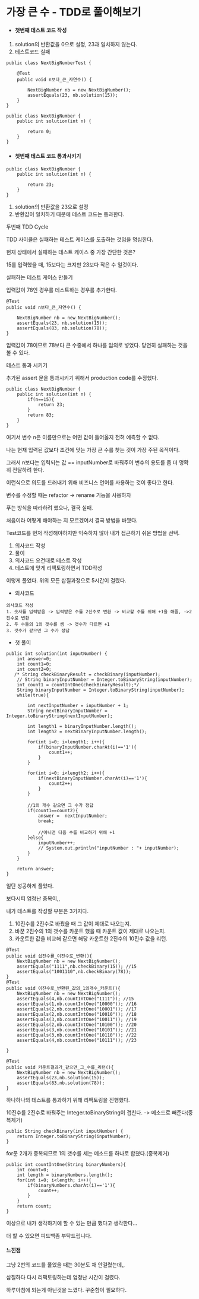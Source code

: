 # 가장 큰 수 - TDD로 풀이해보기

- #### 첫번째 테스트 코드 작성

1. solution의 반환값을 0으로 설정, 23과 일치하지 않는다.
2. 테스트코드 실패

```
public class NextBigNumberTest {

    @Test
    public void n보다_큰_자연수() {

        NextBigNumber nb = new NextBigNumber();
        assertEquals(23, nb.solution(15));
    }
}
```

```
public class NextBigNumber {
    public int solution(int n) {

        return 0;
    }
}
```



- #### 첫번째 테스트 코드 통과시키기

```
public class NextBigNumber {
    public int solution(int n) {

        return 23;
    }
}
```

1. solution의 반환값을 23으로 설정
2. 반환값이 일치하기 때문에 테스트 코드는 통과한다.



두번째 TDD Cycle

TDD 사이클은 실패하는 테스트 케이스를 도출하는 것임을 명심한다.

현재 상태에서 실패하는 테스트 케이스 중 가장 간단한 것은?

15를 입력했을 때, 15보다는 크지만 23보다 작은 수 일것이다.



실패하는 테스트 케이스 만들기

입력값이 78인 경우를 테스트하는 경우를 추가한다.



```
@Test
public void n보다_큰_자연수() {

    NextBigNumber nb = new NextBigNumber();
    assertEquals(23, nb.solution(15));
    assertEquals(83, nb.solution(78));
}
```

입력값이 78이므로 78보다 큰 수중에서 하나를 임의로 넣었다. 당연히 실패하는 것을 볼 수 있다.



테스트 통과 시키기

추가된 assert 문을 통과시키기 위해서 production code를 수정했다.

```
public class NextBigNumber {
    public int solution(int n) {
        if(n==15){
            return 23;
        }
        return 83;
    }
}
```



여기서 변수 n은 이름만으로는 어떤 값이 들어올지 전혀 예측할 수 없다.

나는 현재 입력된 값보다 조건에 맞는 가장 큰 수를 찾는 것이 가장 주된 목적이다.

그래서 n보다는 입력되는 값 == inputNumber로 바꿔주어 변수의 용도를 좀 더 명확히 전달하려 한다.

이런식으로 의도를 드러내기 위해 비즈니스 언어를 사용하는 것이 좋다고 한다.

변수를 수정할 때는 refactor -> rename 기능을 사용하자



푸는 방식을 따라하려 했으나, 결국 실패.



처음이라 어떻게 해야하는 지 모르겠어서 결국 방법을 바꿨다.



Test코드를 먼저 작성해야하지만 익숙하지 않아 내가 접근하기 쉬운 방법을 선택.

1. 의사코드 작성
2. 풀이
3. 의사코드 요건대로 테스트 작성
4. 테스트에 맞게 리팩토링하면서 TDD작성

이렇게 풀었다. 위의 모든 삽질과정으로 5시간이 걸렸다.



- 의사코드

```
의사코드 작성
1. 숫자를 입력받음 -> 입력받은 수를 2진수로 변환 -> 비교할 수를 위해 +1을 해줌, ->2진수로 변환
2. 두 수들의 1의 갯수를 셈 -> 갯수가 다르면 +1
3. 갯수가 같으면 그 수가 정답
```

- 첫 풀이

```
public int solution(int inputNumber) {
    int answer=0;
    int count1=0;
    int count2=0;
   /* String checkBinaryResult = checkBinary(inputNumber);
    // String binaryInputNumber = Integer.toBinaryString(inputNumber);
    int count1 = countIntOne(checkBinaryResult);*/
    String binaryInputNumber = Integer.toBinaryString(inputNumber);
    while(true){

        int nextInputNumber = inputNumber + 1;
        String nextBinaryInputNumber = Integer.toBinaryString(nextInputNumber);
       
        int length1 = binaryInputNumber.length();
        int length2 = nextBinaryInputNumber.length();
        
        for(int i=0; i<length1; i++){
            if(binaryInputNumber.charAt(i)=='1'){
                count1++;
            }
        }

        for(int i=0; i<length2; i++){
            if(nextBinaryInputNumber.charAt(i)=='1'){
                count2++;
            }
        }
      
        //1의 개수 같으면 그 수가 정답
        if(count1==count2){
            answer =  nextInputNumber;
            break;

            //아니면 다음 수를 비교하기 위해 +1
        }else{
            inputNumber++;
            // System.out.println("inputNumber : "+ inputNumber);
        }
    }

    return answer;
}
```

일단 성공하게 풀었다.

보다시피 엄청난 중복이,,



내가 테스트를 작성할 부분은 3가지다.

1. 10진수를 2진수로 바꿨을 때 그 값이 제대로 나오는지.
2. 바꾼 2진수의 1의 갯수를 카운트 했을 때 카운트 값이 제대로 나오는지.
3. 카운트한 값을 비교해 같으면 해당 카운트한 2진수의 10진수 값을 리턴.

```
@Test
public void 십진수를_이진수로_변환(){
    NextBigNumber nb = new NextBigNumber();
    assertEquals("1111",nb.checkBinary(15)); //15
    assertEquals("1001110",nb.checkBinary(78));
}
@Test
public void 이진수로_변환된_값의_1의개수_카운트(){
    NextBigNumber nb = new NextBigNumber();
    assertEquals(4,nb.countIntOne("1111")); //15
    assertEquals(1,nb.countIntOne("10000")); //16
    assertEquals(2,nb.countIntOne("10001")); //17
    assertEquals(2,nb.countIntOne("10010")); //18
    assertEquals(3,nb.countIntOne("10011")); //19
    assertEquals(2,nb.countIntOne("10100")); //20
    assertEquals(3,nb.countIntOne("10101")); //21
    assertEquals(3,nb.countIntOne("10110")); //22
    assertEquals(4,nb.countIntOne("10111")); //23

}

@Test
public void 카운트결과가_같으면_그_수를_리턴(){
    NextBigNumber nb = new NextBigNumber();
    assertEquals(23,nb.solution(15));
    assertEquals(83,nb.solution(78));
}
```





하나하나의 테스트를 통과하기 위해 리팩토링을 진행했다.

10진수를 2진수로 바꿔주는 Integer.toBinaryString이 겹친다. -> 메소드로 빼준다(중복제거)

```
public String checkBinary(int inputNumber) {
    return Integer.toBinaryString(inputNumber);
}
```



for문 2개가 중복되므로 1의 갯수를 세는 메소드를 하나로 합쳤다.(중복제거)

```
public int countIntOne(String binaryNumbers){
    int count=0;
    int length = binaryNumbers.length();
    for(int i=0; i<length; i++){
        if(binaryNumbers.charAt(i)=='1'){
            count++;
        }
    }
    return count;
}
```



이상으로 내가 생각하기에 할 수 있는 만큼 했다고 생각한다...

더 할 수 있으면 피드백좀 부탁드립니다.



#### 느낀점

그냥 2번의 코드를 풀었을 때는 30분도 채 안걸렸는데,,

삽질하다 다시 리팩토링하는데 엄청난 시간이 걸렸다.

하루아침에 되는게 아닌것을 느꼈다. 꾸준함이 필요하다.



